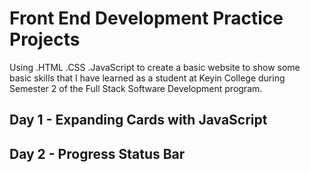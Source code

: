 # Front End Development Practice Projects
Using .HTML .CSS .JavaScript to create a basic website to show some basic skills that I have learned as a student at Keyin College during Semester 2 of the Full Stack Software Development program.

## Day 1 - Expanding Cards with JavaScript
## Day 2 - Progress Status Bar

